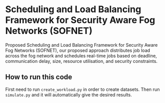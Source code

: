 # Scheduling and Load Balancing Framework for Security Aware Fog Networks (SOFNET)

Proposed Scheduling and Load Balancing Framework for Security Aware Fog Networks (SOFNET), our proposed
approach distributes job load across the fog network and schedules real-time jobs based on deadline, communication
delay, size, resource utilisation, and security constraints.

## How to run this code

First need to run `create_workload.py` in order to create datasets.
Then run `simulate.py` and it will automatically give the desired results.
